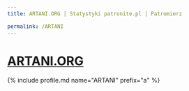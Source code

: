 ```yaml
---
title: ARTANI.ORG | Statystyki patronite.pl | Patromierz

permalink: /ARTANI
---
```


# [ARTANI.ORG](https://patronite.pl/ARTANI)

{% include profile.md name="ARTANI" prefix="a" %}
